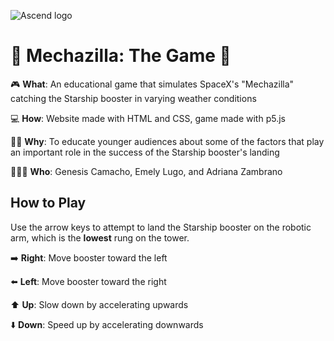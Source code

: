 ![Ascend logo](assets/img/ascendLogo.png)
# 🚀 Mechazilla: The Game 🚀

🎮 **What**: An educational game that simulates SpaceX's "Mechazilla" catching the Starship booster in varying weather conditions

💻 **How**: Website made with HTML and CSS, game made with p5.js

👩‍🏫 **Why**: To educate younger audiences about some of the factors that play an important role in the success of the Starship booster's landing

👩🏻‍🚀 **Who**: Genesis Camacho, Emely Lugo, and Adriana Zambrano

## How to Play

Use the arrow keys to attempt to land the Starship booster on the robotic arm, which is the **lowest** rung on the tower.

➡️ **Right**: Move booster toward the left

⬅️ **Left**: Move booster toward the right

⬆️ **Up**: Slow down by accelerating upwards

⬇️ **Down**: Speed up by accelerating downwards
